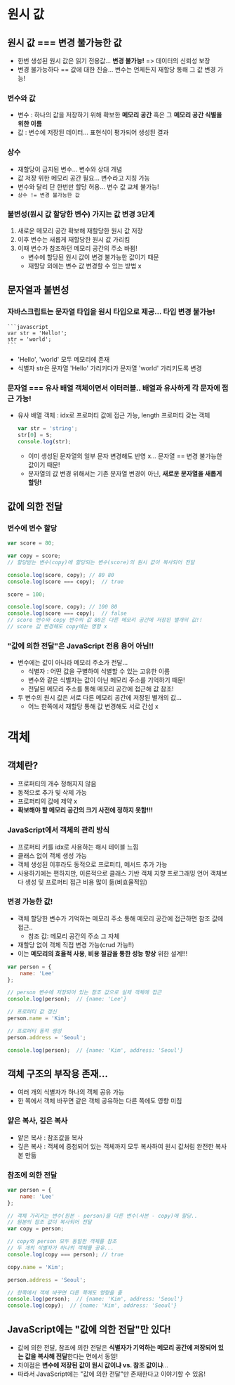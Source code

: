 # 원시 값

## 원시 값 === 변경 불가능한 값
- 한번 생성된 원시 값은 읽기 전용값... **변경 불가능!** => 데이터의 신뢰성 보장
- 변경 불가능하다 == 값에 대한 진술... 변수는 언제든지 재할당 통해 그 값 변경 가능!

### 변수와 값 
- 변수 : 하나의 값을 저장하기 위해 확보한 **메모리 공간** 혹은 그 **메모리 공간 식별을 위한 이름**
- 값 : 변수에 저장된 데이터... 표현식이 평가되어 생성된 결과

### 상수
- 재할당이 금지된 변수... 변수와 상대 개념
- 값 저장 위한 메모리 공간 필요... 변수라고 지칭 가능
- 변수와 달리 단 한번만 할당 허용... 변수 값 교체 불가능!
- ``상수 != 변경 불가능한 값``

### 불변성(원시 값 할당한 변수) 가지는 값 변경 3단계
1. 새로운 메모리 공간 확보해 재할당한 원시 값 저장
2. 이후 변수는 새롭게 재할당한 원시 값 가리킴
3. 이때 변수가 참조하던 메모리 공간의 주소 바뀜!
   - 변수에 할당된 원시 값이 변경 불가능한 값이기 때문
   - 재할당 외에는 변수 값 변경할 수 있는 방법 x

## 문자열과 불변성
### 자바스크립트는 문자열 타입을 원시 타입으로 제공... 타입 변경 불가능!
    ```javascript
    var str = 'Hello!';
    str = 'world';
    ```
- 'Hello', 'world' 모두 메모리에 존재
- 식별자 str은 문자열 'Hello' 가리키다가 문자열 'world' 가리키도록 변경
### 문자열 === 유사 배열 객체이면서 이터러블.. 배열과 유사하게 각 문자에 접근 가능!
- 유사 배열 객체 : idx로 프로퍼티 값에 접근 가능, length 프로퍼티 갖는 객체
    ```javascript
    var str = 'string';
    str[0] = S;
    console.log(str);
    ```
    - 이미 생성된 문자열의 일부 문자 변경해도 반영 x... 문자열 == 변경 불가능한 값이기 때문!
    - 문자열의 값 변경 위해서는 기존 문자열 변경이 아닌, **새로운 문자열을 새롭게 할당!**

## 값에 의한 전달
### 변수에 변수 할당
```javascript
var score = 80;

var copy = score;
// 할당받는 변수(copy)에 할당되는 변수(score)의 원시 값이 복사되어 전달

console.log(score, copy); // 80 80
console.log(score === copy);  // true

score = 100;

console.log(score, copy); // 100 80
console.log(score === copy);  // false
// score 변수와 copy 변수의 값 80은 다른 메모리 공간에 저장된 별개의 값!!
// score 값 변경해도 copy에는 영향 x
```

### "값에 의한 전달"은 JavaScript 전용 용어 아님!!
- 변수에는 값이 아니라 메모리 주소가 전달...
    - 식별자 : 어떤 값을 구별하여 식별할 수 있는 고유한 이름
    - 변수와 같은 식별자는 값이 아닌 메모리 주소를 기억하기 때문!
    - 전달된 메모리 주소를 통해 메모리 공간에 접근해 값 참조!
- 두 변수의 원시 값은 서로 다른 메모리 공간에 저장된 별개의 값...
    - 어느 한쪽에서 재할당 통해 값 변경해도 서로 간섭 x




# 객체

## 객체란?
- 프로퍼티의 개수 정해지지 않음
- 동적으로 추가 및 삭제 가능
- 프로퍼티의 값에 제약 x
- **확보해야 할 메모리 공간의 크기 사전에 정하지 못함!!!**

### JavaScript에서 객체의 관리 방식
- 프로퍼티 키를 idx로 사용하는 해시 테이블 느낌
- 클래스 없이 객체 생성 가능
- 객체 생성된 이후라도 동적으로 프로퍼티, 메서드 추가 가능
- 사용하기에는 편하지만, 이론적으로 클래스 기반 객체 지향 프로그래밍 언어 객체보다 생성 및 프로퍼티 접근 비용 많이 듦(비효율적임)

### 변경 가능한 값!
- 객체 할당한 변수가 기억하는 메모리 주소 통해 메모리 공간에 접근하면 참조 값에 접근..
    - 참조 값: 메모리 공간의 주소 그 자체
- 재할당 없이 객체 직접 변경 가능(crud 가능!!)
- 이는 **메모리의 효율적 사용**, **비용 절감을 통한 성능 향상** 위한 설계!!!

```javascript
var person = {
    name: 'Lee'
};

// person 변수에 저장되어 있는 참조 값으로 실제 객체에 접근
console.log(person);  // {name: 'Lee'}

// 프로퍼티 값 갱신
person.name = 'Kim';

// 프로퍼티 동적 생성
person.address = 'Seoul';

console.log(person);  // {name: 'Kim', address: 'Seoul'}
```

## 객체 구조의 부작용 존재...
- 여러 개의 식별자가 하나의 객체 공유 가능
- 한 쪽에서 객체 바꾸면 같은 객체 공유하는 다른 쪽에도 영향 미침

### 얕은 복사, 깊은 복사
- 얕은 복사 : 참조값을 복사
- 깊은 복사 : 객체에 중첩되어 있는 객체까지 모두 복사하여 원시 값처럼 완전한 복사본 만듦

### 참조에 의한 전달
```javascript
var person = {
    name: 'Lee'
};

// 객체 가리키는 변수(원본 - person)을 다른 변수(사본 - copy)에 할당..
// 원본의 참조 값이 복사되어 전달
var copy = person;

// copy와 person 모두 동일한 객체를 참조
// 두 개의 식별자가 하나의 객체를 공유...
console.log(copy === person); // true

copy.name = 'Kim';

person.address = 'Seoul';

// 한쪽에서 객체 바꾸면 다른 쪽에도 영향을 줌
console.log(person);  // {name: 'Kim', address: 'Seoul'}
console.log(copy);  // {name: 'Kim', address: 'Seoul'}
```

## JavaScript에는 "값에 의한 전달"만 있다!
- 값에 의한 전달, 참조에 의한 전달은 **식별자가 기억하는 메모리 공간에 저장되어 있는 값을 복사해 전달**한다는 면에서 동일!
- 차이점은 **변수에 저장된 값이 원시 값이냐 vs. 참조 값이냐**...
- 따라서 JavaScript에는 "값에 의한 전달"만 존재한다고 이야기할 수 있음!